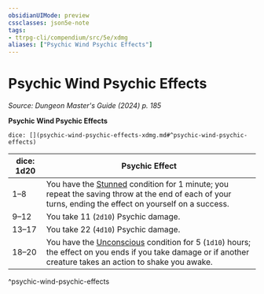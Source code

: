 ```yaml
---
obsidianUIMode: preview
cssclasses: json5e-note
tags:
- ttrpg-cli/compendium/src/5e/xdmg
aliases: ["Psychic Wind Psychic Effects"]
---
```

# Psychic Wind Psychic Effects
*Source: Dungeon Master's Guide (2024) p. 185* 

**Psychic Wind Psychic Effects**

`dice: [](psychic-wind-psychic-effects-xdmg.md#^psychic-wind-psychic-effects)`

| dice: 1d20 | Psychic Effect |
|------------|----------------|
| 1–8 | You have the [Stunned](3-Mechanics/CLI/rules/conditions.md#Stunned) condition for 1 minute; you repeat the saving throw at the end of each of your turns, ending the effect on yourself on a success. |
| 9–12 | You take 11 (`2d10`) Psychic damage. |
| 13–17 | You take 22 (`4d10`) Psychic damage. |
| 18–20 | You have the [Unconscious](3-Mechanics/CLI/rules/conditions.md#Unconscious) condition for 5 (`1d10`) hours; the effect on you ends if you take damage or if another creature takes an action to shake you awake. |
^psychic-wind-psychic-effects